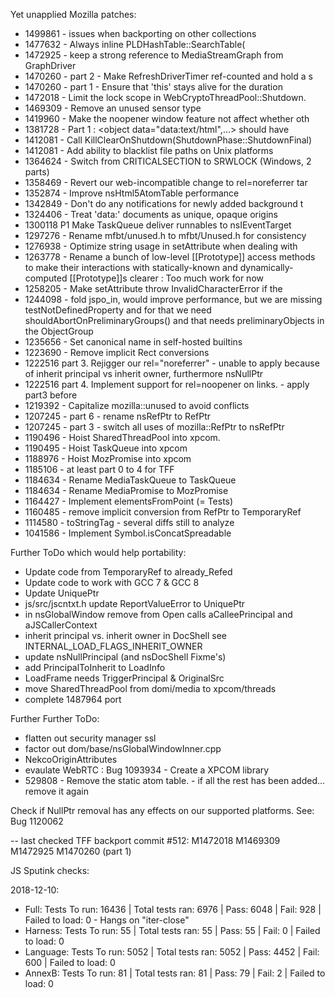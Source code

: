 Yet unapplied Mozilla patches:

- 1499861 - issues when backporting on other collections
- 1477632 - Always inline PLDHashTable::SearchTable(
- 1472925 - keep a strong reference to MediaStreamGraph from GraphDriver
- 1470260 - part 2 - Make RefreshDriverTimer ref-counted and hold a s
- 1470260 - part 1 - Ensure that 'this' stays alive for the duration
- 1472018 - Limit the lock scope in WebCryptoThreadPool::Shutdown.
- 1469309 - Remove an unused sensor type
- 1419960 - Make the noopener window feature not affect whether oth
- 1381728 - Part 1 : <object data="data:text/html",...> should have
- 1412081 - Call KillClearOnShutdown(ShutdownPhase::ShutdownFinal)
- 1412081 - Add ability to blacklist file paths on Unix platforms 
- 1364624 - Switch from CRITICALSECTION to SRWLOCK (Windows, 2 parts)
- 1358469 - Revert our web-incompatible change to rel=noreferrer tar
- 1352874 - Improve nsHtml5AtomTable performance
- 1342849 - Don't do any notifications for newly added background t
- 1324406 - Treat 'data:' documents as unique, opaque origins
- 1300118 P1 Make TaskQueue deliver runnables to nsIEventTarget
- 1297276 - Rename mfbt/unused.h to mfbt/Unused.h for consistency
- 1276938 - Optimize string usage in setAttribute when dealing with
- 1263778 - Rename a bunch of low-level [[Prototype]] access methods to make their interactions with statically-known and dynamically-computed [[Prototype]]s clearer : Too much work for now
- 1258205 - Make setAttribute throw InvalidCharacterError if the
- 1244098 - fold jspo_in, would improve performance, but we are missing testNotDefinedProperty and for that we need shouldAbortOnPreliminaryGroups() and that needs preliminaryObjects in the ObjectGroup
- 1235656 - Set canonical name in self-hosted builtins
- 1223690 - Remove implicit Rect conversions
- 1222516 part 3. Rejigger our rel="noreferrer" - unable to apply because of inherit principal vs inherit owner, furthermore nsNullPtr
- 1222516 part 4. Implement support for rel=noopener on links. - apply part3 before
- 1219392 - Capitalize mozilla::unused to avoid conflicts
- 1207245 - part 6 - rename nsRefPtr<T> to RefPtr<T>
- 1207245 - part 3 - switch all uses of mozilla::RefPtr<T> to nsRefPtr<T>
- 1190496 - Hoist SharedThreadPool into xpcom.
- 1190495 - Hoist TaskQueue into xpcom
- 1188976 - Hoist MozPromise into xpcom
- 1185106 - at least part 0 to 4 for TFF
- 1184634 - Rename MediaTaskQueue to TaskQueue
- 1184634 - Rename MediaPromise to MozPromise
- 1164427 - Implement elementsFromPoint (= Tests)
- 1160485 - remove implicit conversion from RefPtr<T> to TemporaryRef<T>
- 1114580 - toStringTag - several diffs still to analyze
- 1041586 - Implement Symbol.isConcatSpreadable




Further ToDo which would help portability:

- Update code from TemporaryRef to already_Refed
- Update code to work with GCC 7 & GCC 8
- Update UniquePtr
- js/src/jscntxt.h  update ReportValueError to UniquePtr
- in nsGlobalWindow remove from Open calls aCalleePrincipal and aJSCallerContext
- inherit principal vs. inherit owner in DocShell see INTERNAL_LOAD_FLAGS_INHERIT_OWNER
- update nsNullPrincipal (and nsDocShell Fixme's)
- add PrincipalToInherit to LoadInfo
- LoadFrame needs TriggerPrincipal & OriginalSrc
- move SharedThreadPool from domi/media to xpcom/threads
- complete 1487964 port

Further Further ToDo:
- flatten out security manager ssl
- factor out dom/base/nsGlobalWindowInner.cpp
- NekcoOriginAttributes
- evaulate WebRTC : Bug 1093934 - Create a XPCOM library 
- 529808 - Remove the static atom table. - if all the rest has been added... remove it again

Check if NullPtr removal has any effects on our supported platforms. See: Bug 1120062

-- last checked TFF backport commit
#512: M1472018 M1469309 M1472925 M1470260 (part 1)


JS Sputink checks:

2018-12-10:
* Full: Tests To run: 16436 | Total tests ran: 6976 | Pass: 6048 | Fail: 928 | Failed to load: 0 - Hangs on "iter-close"
* Harness: Tests To run: 55 | Total tests ran: 55 | Pass: 55 | Fail: 0 | Failed to load: 0
* Language: Tests To run: 5052 | Total tests ran: 5052 | Pass: 4452 | Fail: 600 | Failed to load: 0
* AnnexB: Tests To run: 81 | Total tests ran: 81 | Pass: 79 | Fail: 2 | Failed to load: 0
